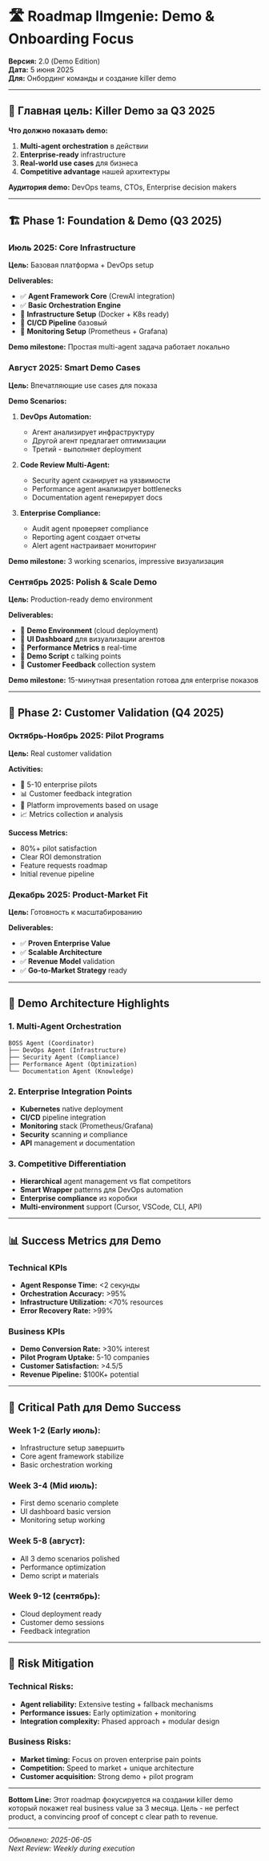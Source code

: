 # 🛣️ Roadmap llmgenie: Demo & Onboarding Focus

**Версия:** 2.0 (Demo Edition)  
**Дата:** 5 июня 2025  
**Для:** Онбординг команды и создание killer demo

---

## 🎯 Главная цель: Killer Demo за Q3 2025

**Что должно показать demo:**
1. **Multi-agent orchestration** в действии
2. **Enterprise-ready** infrastructure 
3. **Real-world use cases** для бизнеса
4. **Competitive advantage** нашей архитектуры

**Аудитория demo:** DevOps teams, CTOs, Enterprise decision makers

---

## 🏗️ Phase 1: Foundation & Demo (Q3 2025)

### Июль 2025: Core Infrastructure
**Цель:** Базовая платформа + DevOps setup

**Deliverables:**
- ✅ **Agent Framework Core** (CrewAI integration)
- ✅ **Basic Orchestration Engine** 
- 🚧 **Infrastructure Setup** (Docker + K8s ready)
- 🚧 **CI/CD Pipeline** базовый
- 🚧 **Monitoring Setup** (Prometheus + Grafana)

**Demo milestone:** Простая multi-agent задача работает локально

### Август 2025: Smart Demo Cases  
**Цель:** Впечатляющие use cases для показа

**Demo Scenarios:**
1. **DevOps Automation:**
   - Агент анализирует инфраструктуру
   - Другой агент предлагает оптимизации  
   - Третий - выполняет deployment
   
2. **Code Review Multi-Agent:**
   - Security agent сканирует на уязвимости
   - Performance agent анализирует bottlenecks
   - Documentation agent генерирует docs
   
3. **Enterprise Compliance:**
   - Audit agent проверяет compliance
   - Reporting agent создает отчеты
   - Alert agent настраивает мониторинг

**Demo milestone:** 3 working scenarios, impressive визуализация

### Сентябрь 2025: Polish & Scale Demo
**Цель:** Production-ready demo environment

**Deliverables:**
- 🎯 **Demo Environment** (cloud deployment)
- 🎯 **UI Dashboard** для визуализации агентов
- 🎯 **Performance Metrics** в real-time
- 🎯 **Demo Script** с talking points
- 🎯 **Customer Feedback** collection system

**Demo milestone:** 15-минутная presentation готова для enterprise показов

---

## 🚀 Phase 2: Customer Validation (Q4 2025)

### Октябрь-Ноябрь 2025: Pilot Programs
**Цель:** Real customer validation

**Activities:**
- 🎯 5-10 enterprise pilots
- 📊 Customer feedback integration  
- 🔧 Platform improvements based on usage
- 📈 Metrics collection и analysis

**Success Metrics:**
- 80%+ pilot satisfaction
- Clear ROI demonstration
- Feature requests roadmap
- Initial revenue pipeline

### Декабрь 2025: Product-Market Fit
**Цель:** Готовность к масштабированию

**Deliverables:**
- ✅ **Proven Enterprise Value** 
- ✅ **Scalable Architecture**
- ✅ **Revenue Model** validation
- ✅ **Go-to-Market Strategy** ready

---

## 🎪 Demo Architecture Highlights

### 1. Multi-Agent Orchestration
```
BOSS Agent (Coordinator)
├── DevOps Agent (Infrastructure)
├── Security Agent (Compliance) 
├── Performance Agent (Optimization)
└── Documentation Agent (Knowledge)
```

### 2. Enterprise Integration Points
- **Kubernetes** native deployment
- **CI/CD** pipeline integration
- **Monitoring** stack (Prometheus/Grafana)
- **Security** scanning и compliance
- **API** management и documentation

### 3. Competitive Differentiation
- **Hierarchical** agent management vs flat competitors
- **Smart Wrapper** patterns для DevOps automation
- **Enterprise compliance** из коробки
- **Multi-environment** support (Cursor, VSCode, CLI, API)

---

## 📊 Success Metrics для Demo

### Technical KPIs
- **Agent Response Time:** <2 секунды
- **Orchestration Accuracy:** >95%
- **Infrastructure Utilization:** <70% resources
- **Error Recovery Rate:** >99%

### Business KPIs  
- **Demo Conversion Rate:** >30% interest
- **Pilot Program Uptake:** 5-10 companies
- **Customer Satisfaction:** >4.5/5
- **Revenue Pipeline:** $100K+ potential

---

## 🎯 Critical Path для Demo Success

### Week 1-2 (Early июль):  
- Infrastructure setup завершить
- Core agent framework stabilize
- Basic orchestration working

### Week 3-4 (Mid июль):
- First demo scenario complete
- UI dashboard basic version  
- Monitoring setup working

### Week 5-8 (август):
- All 3 demo scenarios polished
- Performance optimization
- Demo script и materials

### Week 9-12 (сентябрь):
- Cloud deployment ready
- Customer demo sessions
- Feedback integration

---

## 🚨 Risk Mitigation

### Technical Risks:
- **Agent reliability:** Extensive testing + fallback mechanisms
- **Performance issues:** Early optimization + monitoring
- **Integration complexity:** Phased approach + modular design

### Business Risks:
- **Market timing:** Focus on proven enterprise pain points
- **Competition:** Speed to market + unique architecture
- **Customer acquisition:** Strong demo + pilot program

---

**Bottom Line:** Этот roadmap фокусируется на создании killer demo который покажет real business value за 3 месяца. Цель - не perfect product, а convincing proof of concept с clear path to revenue.

---
*Обновлено: 2025-06-05*  
*Next Review: Weekly during execution* 